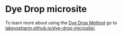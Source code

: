 # Dye Drop microsite

To learn more about using the [Dye Drop Method](https://www.biorxiv.org/content/10.1101/2021.08.27.457854v1) go to [labsyspharm.github.io/dye-drop-microsite/](https://labsyspharm.github.io/dye-drop-microsite/).
